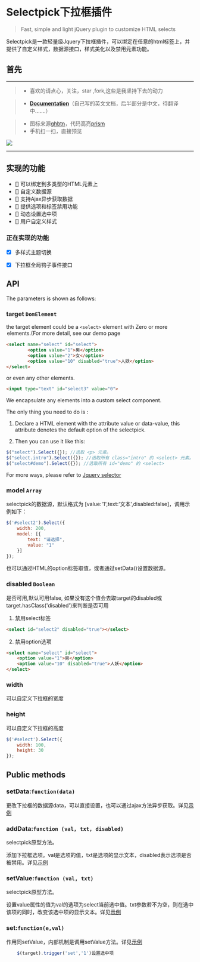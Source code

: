 
# Selectpick下拉框插件

> Fast, simple and light jQuery plugin to customize HTML selects

Selectpick是一款轻量级Jquery下拉框插件，可以绑定在任意的html标签上，并提供了自定义样式，数据源接口，样式美化以及禁用元素功能。

## 首先

***

>* 喜欢的请点心，关注，star ,fork,这些是我坚持下去的动力


>* [**Documentation**](http://project.zyy1217.com/selectpick/)（自己写的英文文档，后半部分是中文，待翻译中.......）

>* 图标来源[ghbtn](http://ghbtns.com/)，代码高亮[prism](http://prismjs.com/)
>* 手机扫一扫，直接预览

![](http://images.zyy1217.com/1494400492.png)

----------
## 实现的功能
- [] 可以绑定到多类型的HTML元素上
- [] 自定义数据源
- [] 支持Ajax异步获取数据
- [] 提供选项和标签禁用功能
- [] 动态设置选中项
- [] 用户自定义样式


### 正在实现的功能
- [x] 多样式主题切换
- [x] 下拉框全局钩子事件接口


## API

The parameters is shown as follows:

### target `DomElement`

the target element could be a `<select>` element with Zero or more <option> elements.(For more detail, see our [**demo page**](http://project.zyy1217.com/selectpick/#otherDiv)
```html
<select name="select" id="select">
        <option value="1">男</option>
        <option value="2">女</option>
        <option value="10" disabled="true">人妖</option>
</select>
```
or even any other elements.

```html
<input type="text" id="select3" value="0">
```
We encapsulate any elements into a custom select component.

The only thing you need to do is :

1. Declare a HTML element with the attribute value or data-value, this attribute denotes the default option of the selectpick.

2. Then you can use it like this:

```javascript
$("select").Select({}); //选取 <p> 元素。
$("select.intro").Select({}); //选取所有 class="intro" 的 <select> 元素。
$("select#demo").Select({}); //选取所有 id="demo" 的 <select>
```
For more ways, please refer to [Jquery selector](http://api.jquery.com/category/selectors/)

### model `Array`

selectpick的数据源，默认格式为 [value:'1',text:'文本',disabled:false]，调用示例如下：


```javascript
$('#select2').Select({
    width: 200,
    model: [{
        text: "请选择",
        value: "1"
    }]
});

```

也可以通过HTML的option标签取值，或者通过setData()设置数据源。

### disabled `Boolean`

是否可用,默认可用false, 如果没有这个值会去取target的disabled或target.hasClass('disabled')来判断是否可用

1. 禁用select标签

```html
<select id="select2" disabled="true"></select>
```

2. 禁用option选项


```html
<select name="select" id="select">
    <option value="1">男</option>
    <option value="10" disabled="true">人妖</option>
</select>

```
### width

可以自定义下拉框的宽度

### height

可以自定义下拉框的高度


```javascript
$('#select').Select({
    width: 100,
    height: 30
});

```
## Public methods

### setData:`function(data)`
更改下拉框的数据源data，可以直接设置，也可以通过ajax方法异步获取。详见[示例](http://project.zyy1217.com/selectpick/#ajaxDiv)
	
### addData:`function (val, txt, disabled)`
selectpick原型方法。

添加下拉框选项。val是选项的值，txt是选项的显示文本，disabled表示选项是否被禁用。详见[示例](http://project.zyy1217.com/selectpick/#changeDiv)


### setValue:`function (val, txt)`
selectpick原型方法。

设置value属性的值为val的选项为select当前选中值。txt参数若不为空，则在选中该项的同时，改变该选中项的显示文本。详见[示例](http://project.zyy1217.com/selectpick/#setValueDiv)


### set:`function(e,val)`
作用同setValue，内部机制是调用setValue方法。详见[示例](http://project.zyy1217.com/selectpick/#setValueDiv)

	
```javascript
	$(target).trigger('set','1')设置选中项
```
